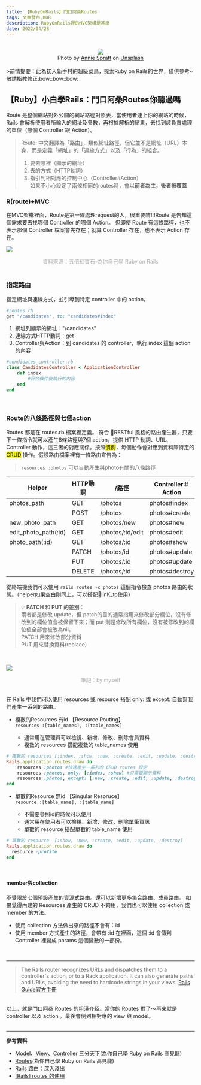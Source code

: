 ```yaml
---
title: 【RubyOnRails】門口阿桑Routes
tags: 文章發布,ROR
description: RubyOnRails裡的MVC架構是甚麼
date: 2022/04/28
---
```

<br/>
<center><img src="https://i.imgur.com/9ntpDwL.jpg
"></center>
<center>Photo by <a href="https://unsplash.com/@anniespratt?utm_source=unsplash&utm_medium=referral&utm_content=creditCopyText">Annie Spratt</a> on <a href="https://unsplash.com/?utm_source=unsplash&utm_medium=referral&utm_content=creditCopyText">Unsplash</a></center>

<br/>
>前情提要：此為初入新手村的超級菜鳥，探索Ruby on Rails的世界，僅供參考~ 敬請指教修正:bow::bow::bow:

## 【Ruby】小白學Rails：門口阿桑Routes你聽過嗎

Route 是整個網站對外公開的網站路徑對照表，當使用者連上你的網站的時候，Rails 會解析使用者所輸入的網址及參數，再根據解析的結果，去找到該負責處理的單位（哪個 Controller 跟 Action）。

>Route: 中文翻譯為「路由」，類似網址路徑，但它並不是網址（URL）本身，而是定義「網址」的「連線方式」以及「行為」的組合。
>1. 要去哪裡（顯示的網址）
>2. 去的方式（HTTP動詞）
>3. 指引到相對應的控制中心（Controller#Action）  
>如果不小心設定了兩條相同的routes時，會以**前者為主，後者被覆蓋**

### R(route)+MVC
在MVC架構裡面，Route是第一線處理request的人，很重要唷!!!Route 是告知這個需求要去找哪個 Controller 的哪個 Action。
但即使 Route 有這條路徑，也不表示那個 Controller 檔案會先存在；就算 Controller 存在，也不表示 Action 存在。

![](https://i.imgur.com/Znrm69D.png)
<center><font color="#aaa">資料來源：五倍紅寶石-為你自己學 Ruby on Rails</font></center>

<br/>

### 指定路由
指定網址與連線方式，並引導到特定 controller 中的 action。
```ruby
#routes.rb
get "/candidates", to: "candidates#index"
```
1. 網址列顯示的網址："/candidates"
2. 連線方式HTTP動詞：get
3. Controller與Action：到 candidates 的 controller，執行 index 這個 action 的內容
```ruby
#condidates_controller.rb
class CandidatesController < ApplicationController
    def index
        #符合條件後執行的內容
    end
end
```

<br/>

### Route的八條路徑與七個action

Routes 都是在 routes.rb 檔案裡定義。
符合 :mag_right:RESTful 風格的路由產生器，只要下一條指令就可以產生8條路徑與7個 action，提供 HTTP 動詞、URL、Controller 動作，這三者的對應關係。按照<mark>慣例</mark>，每個動作會對應到資料庫特定的 <mark>CRUD</mark> 操作。假設路由檔案裡有一條路由宣告為：

> `resources :photos` 可以自動產生與photo有關的八條路徑

| Helper | HTTP動詞 | /路徑 | Controller＃Action |
| -------- | -------- | -------- | ------- |
| photos_path | GET | /photos | photos#index |
|             | POST | /photos | photos#create |
| new_photo_path | GET | /photos/new | photos#new |
|edit_photo_path(:id) | GET | /photos/:id/edit | photos#edit |
| photo_path(:id) | GET | /photos/:id | photos#show | 
|                 | PATCH | /photos/id | photos#update |
|                 | PUT | /photos/:id | photos#update |
|           | DELETE | /photos/:id | photos#destroy |

從終端機我們可以使用 `rails routes -c photos` 這個指令檢查 photos 路由的狀態。（helper如果空白則同上，可以搭配:mag_right:linK_to使用）

> :bulb: **PATCH 和 PUT 的差別**：  
>兩者都是修改 update，但 patch的目的通常指用來修改部分欄位，沒有修改到的欄位值會被保留下來；而 put 則是修改所有欄位，沒有被修改到的欄位值全部會被改為nil。  
>PATCH 用來修改部分資料  
>PUT   用來替換資料(reolace)

<br/>

![](https://i.imgur.com/HwErDSG.png)
<center><font color="#aaa">筆記：by myself</font></center>

<br/>


在 Rails 中我們可以使用 resources 或 resource 搭配 only: 或 except: 自動幫我們產生一系列的路由。

- 複數的Resources 有id 【Resource Routing】  
`resources :[table_names], :[table_names]`

    - 通常用在管理員可以檢視、新增、修改、刪除會員資料
    - 複數的 resources 搭配複數的 table_names 使用

```ruby
# 複數的 resources [:index, :show, :new, :create, :edit, :update, :destroy]
Rails.application.routes.draw do
    resources :photos #快速產生一系列的 CRUD routes 設定
    resources :photos, only: [:index, :show] #只需要顯示資料
    resources :photos, except: [:new, :create, :edit, :update, :destroy] # 不需要新增、修改、刪除
end
```

- 單數的Resource 無id 【Singular Resoruce】  
`resource :[table_name], :[table_name]`

    - 不需要參照id的時候可以使用
    - 通常用在使用者可以檢視、新增、修改、刪除單筆資訊
    - 單數的 resource 搭配單數的 table_name 使用

```ruby
# 單數的 resource  [:show, :new, :create, :edit, :update, :destroy]
Rails.application.routes.draw do
  resource :profile
end
```

<br/>

#### member與collection
不受限於七個預設產生的資源式路由。還可以新增更多集合路由、成員路由。
如果覺得內建的 Resources 產生的 CRUD 不夠用，我們也可以使用 collection 或 member 的方法。

- 使用 collection 方法做出來的路徑不會有：id
- 使用 member 方式產生的路徑，會帶有 :id 在裡面，這個 :id 會傳到 Controller 裡變成 params 這個變數的一部份。

<br/>

---
>The Rails router recognizes URLs and dispatches them to a controller's action, or to a Rack application. It can also generate paths and URLs, avoiding the need to hardcode strings in your views.
>[Rails Guide官方手冊](https://guides.rubyonrails.org/routing.html)

<br/>
以上，就是門口阿桑 Routes 的粗淺介紹。當你的 Routes 對了～再來就是 controller 以及 action 。最後會倒到相對應的 view 與 model。

<br/>
<br/>

---
<spoiler> **參考資料**
- [Model、View、Controller 三分天下](https://railsbook.tw/chapters/10-mvc)(為你自己學 Ruby on Rails 高見龍)
- [Routes](https://railsbook.tw/chapters/11-routes)(為你自己學 Ruby on Rails 高見龍)
- [Rails 路由：深入淺出](https://rails.ruby.tw/routing.html)
- [[Rails] routes 的使用](https://pjchender.dev/ruby-on-rails/ruby-on-rails-routes/)
</spoiler>